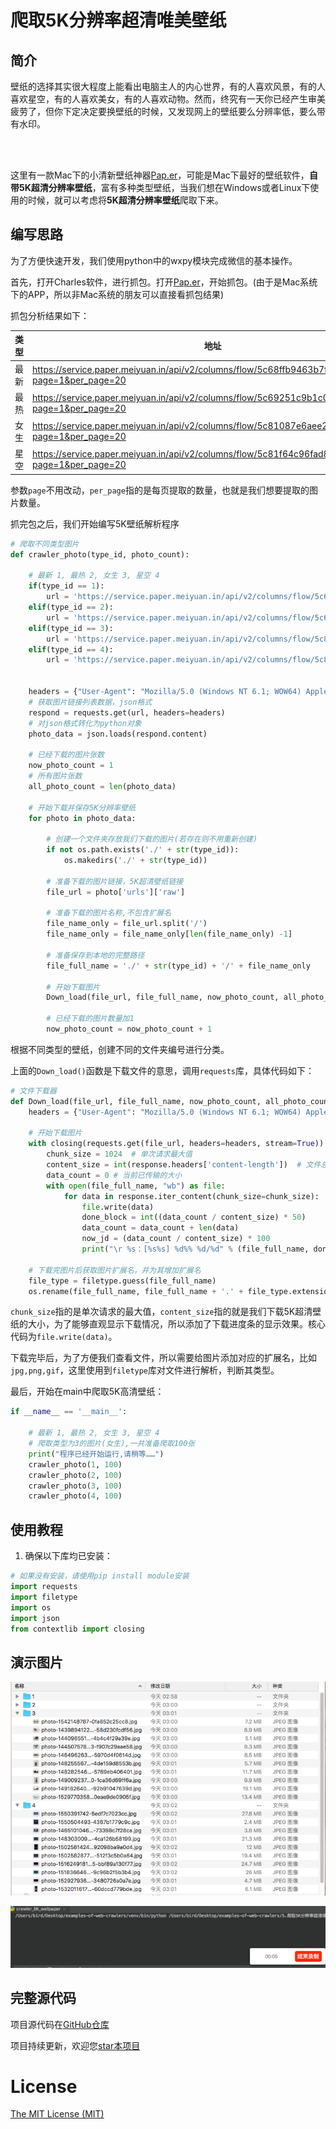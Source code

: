 # 爬取5K分辨率超清唯美壁纸

## 简介

壁纸的选择其实很大程度上能看出电脑主人的内心世界，有的人喜欢风景，有的人喜欢星空，有的人喜欢美女，有的人喜欢动物。然而，终究有一天你已经产生审美疲劳了，但你下定决定要换壁纸的时候，又发现网上的壁纸要么分辨率低，要么带有水印。

<br />

<br />

这里有一款Mac下的小清新壁纸神器[Pap.er][3]，可能是Mac下最好的壁纸软件，**自带5K超清分辨率壁纸**，富有多种类型壁纸，当我们想在Windows或者Linux下使用的时候，就可以考虑将**5K超清分辨率壁纸**爬取下来。



## 编写思路
为了方便快速开发，我们使用python中的wxpy模块完成微信的基本操作。

首先，打开Charles软件，进行抓包。打开[Pap.er][3]，开始抓包。(由于是Mac系统下的APP，所以非Mac系统的朋友可以直接看抓包结果)

抓包分析结果如下：

| 类型 | 地址                                                         |
| ---- | ------------------------------------------------------------ |
| 最新 | https://service.paper.meiyuan.in/api/v2/columns/flow/5c68ffb9463b7fbfe72b0db0?page=1&per_page=20 |
| 最热 | https://service.paper.meiyuan.in/api/v2/columns/flow/5c69251c9b1c011c41bb97be?page=1&per_page=20 |
| 女生 | https://service.paper.meiyuan.in/api/v2/columns/flow/5c81087e6aee28c541eefc26?page=1&per_page=20 |
| 星空 | https://service.paper.meiyuan.in/api/v2/columns/flow/5c81f64c96fad8fe211f5367?page=1&per_page=20 |

参数`page`不用改动，`per_page`指的是每页提取的数量，也就是我们想要提取的图片数量。



抓完包之后，我们开始编写5K壁纸解析程序

```python
# 爬取不同类型图片
def crawler_photo(type_id, photo_count):

    # 最新 1, 最热 2, 女生 3, 星空 4
    if(type_id == 1):
        url = 'https://service.paper.meiyuan.in/api/v2/columns/flow/5c68ffb9463b7fbfe72b0db0?page=1&per_page=' + str(photo_count)
    elif(type_id == 2):
        url = 'https://service.paper.meiyuan.in/api/v2/columns/flow/5c69251c9b1c011c41bb97be?page=1&per_page=' + str(photo_count)
    elif(type_id == 3):
        url = 'https://service.paper.meiyuan.in/api/v2/columns/flow/5c81087e6aee28c541eefc26?page=1&per_page=' + str(photo_count)
    elif(type_id == 4):
        url = 'https://service.paper.meiyuan.in/api/v2/columns/flow/5c81f64c96fad8fe211f5367?page=1&per_page=' + str(photo_count)

    
    headers = {"User-Agent": "Mozilla/5.0 (Windows NT 6.1; WOW64) AppleWebKit/537.36 (KHTML, like Gecko) Chrome/63.0.3239.132 Safari/537.36"}
    # 获取图片链接列表数据，json格式
    respond = requests.get(url, headers=headers)
    # 对json格式转化为python对象
    photo_data = json.loads(respond.content)

    # 已经下载的图片张数
    now_photo_count = 1
    # 所有图片张数
    all_photo_count = len(photo_data)

    # 开始下载并保存5K分辨率壁纸
    for photo in photo_data:

        # 创建一个文件夹存放我们下载的图片(若存在则不用重新创建)
        if not os.path.exists('./' + str(type_id)):
            os.makedirs('./' + str(type_id))

        # 准备下载的图片链接，5K超清壁纸链接
        file_url = photo['urls']['raw']

        # 准备下载的图片名称,不包含扩展名
        file_name_only = file_url.split('/')
        file_name_only = file_name_only[len(file_name_only) -1]

        # 准备保存到本地的完整路径
        file_full_name = './' + str(type_id) + '/' + file_name_only

        # 开始下载图片
        Down_load(file_url, file_full_name, now_photo_count, all_photo_count)
        
        # 已经下载的图片数量加1
        now_photo_count = now_photo_count + 1

```



根据不同类型的壁纸，创建不同的文件夹编号进行分类。

上面的`Down_load()`函数是下载文件的意思，调用`requests`库，具体代码如下：

```python
# 文件下载器
def Down_load(file_url, file_full_name, now_photo_count, all_photo_count):
    headers = {"User-Agent": "Mozilla/5.0 (Windows NT 6.1; WOW64) AppleWebKit/537.36 (KHTML, like Gecko) Chrome/63.0.3239.132 Safari/537.36"}

    # 开始下载图片
    with closing(requests.get(file_url, headers=headers, stream=True)) as response:
        chunk_size = 1024  # 单次请求最大值
        content_size = int(response.headers['content-length'])  # 文件总大小
        data_count = 0 # 当前已传输的大小
        with open(file_full_name, "wb") as file:
            for data in response.iter_content(chunk_size=chunk_size):
                file.write(data)
                done_block = int((data_count / content_size) * 50)
                data_count = data_count + len(data)
                now_jd = (data_count / content_size) * 100
                print("\r %s：[%s%s] %d%% %d/%d" % (file_full_name, done_block * '█', ' ' * (50 - 1 - done_block), now_jd, now_photo_count, all_photo_count), end=" ")

    # 下载完图片后获取图片扩展名，并为其增加扩展名
    file_type = filetype.guess(file_full_name)
    os.rename(file_full_name, file_full_name + '.' + file_type.extension)
```



`chunk_size`指的是单次请求的最大值，`content_size`指的就是我们下载5K超清壁纸的大小，为了能够直观显示下载情况，所以添加了下载进度条的显示效果。核心代码为`file.write(data)`。



下载完毕后，为了方便我们查看文件，所以需要给图片添加对应的扩展名，比如`jpg,png,gif`，这里使用到`filetype`库对文件进行解析，判断其类型。





最后，开始在main中爬取5K高清壁纸：

```python
if __name__ == '__main__':

    # 最新 1, 最热 2, 女生 3, 星空 4
    # 爬取类型为3的图片(女生),一共准备爬取100张
    print("程序已经开始运行,请稍等……")
    crawler_photo(1, 100)
    crawler_photo(2, 100)
    crawler_photo(3, 100)
    crawler_photo(4, 100)
```





## 使用教程

1. 确保以下库均已安装：

```python
# 如果没有安装，请使用pip install module安装
import requests
import filetype
import os
import json
from contextlib import closing
```



## 演示图片

![](example1.png)

![](example2.gif)


## 完整源代码
项目源代码在[GitHub仓库][1]

项目持续更新，欢迎您[star本项目][1]



# License
[The MIT License (MIT)][2]



[1]:https://github.com/shengqiangzhang/examples-of-web-crawlers
[2]:http://opensource.org/licenses/MIT
[3]:http://paper.meiyuan.in/